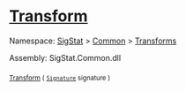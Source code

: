 # [Transform](./Normalize-100663634.md)

Namespace: [SigStat]() > [Common](./../../README.md) > [Transforms](./../README.md)

Assembly: SigStat.Common.dll

<sub>[Transform](./Normalize-100663634.md) ( [`Signature`](./../../Signature.md) signature )</sub>&nbsp;&nbsp;&nbsp;&nbsp;&nbsp;&nbsp;&nbsp;&nbsp;&nbsp;<sub></sub>
